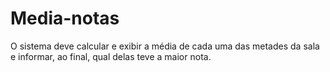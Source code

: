 # Media-notas
O sistema deve calcular e exibir a média de cada uma das metades da sala e informar, ao final, qual delas teve a maior nota.
